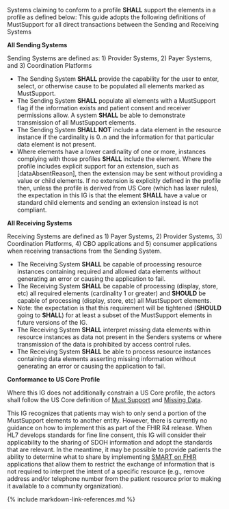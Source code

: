 
Systems claiming to conform to a profile **SHALL** support the elements in a profile as defined below: This guide adopts the following definitions of MustSupport for all direct transactions between the Sending and Receiving Systems

**All Sending Systems**

Sending Systems are defined as: 1) Provider Systems, 2) Payer Systems, and 3) Coordination Platforms
* The Sending System **SHALL** provide the capability for the user to enter, select, or otherwise cause to be populated all elements marked as MustSupport.
* The Sending System **SHALL** populate all elements with a MustSupport flag if the information exists and patient consent and receiver permissions allow.  A system **SHALL** be able to demonstrate transmission of all MustSupport elements.
* The Sending System **SHALL NOT** include a data element in the resource instance if the cardinality is 0..n and the information for that particular data element is not present.
* Where elements have a lower cardinality of one or more, instances complying with those profiles **SHALL** include the element. Where the profile includes explicit support for an extension, such as [dataAbsentReason], then the extension may be sent without providing a value or child elements.  If no extension is explicitly defined in the profile then, unless the profile is derived from US Core (which has laxer rules), the expectation in this IG is that the element **SHALL** have a value or standard child elements and sending an extension instead is not compliant.

**All Receiving Systems**

Receiving Systems are defined as 1) Payer Systems, 2) Provider Systems, 3) Coordination Platforms, 4) CBO applications and 5) consumer applications when receiving transactions from the Sending System.
* The Receiving System **SHALL** be capable of processing resource instances containing required and allowed data elements without generating an error or causing the application to fail.
* The Receiving System **SHALL** be capable of processing (display, store, etc) all required elements (cardinality 1 or greater) and **SHOULD** be capable of processing (display, store, etc) all MustSupport elements.
* Note: the expectation is that this requirement will be tightened (**SHOULD** going to **SHALL**) for at least a subset of the MustSupport elements in future versions of the IG.
* The Receiving System **SHALL** interpret missing data elements within resource instances as data not present in the Senders systems or where transmission of the data is prohibited by access control rules.
* The Receiving System **SHALL** be able to process resource instances containing data elements asserting missing information without generating an error or causing the application to fail.

**Conformance to US Core Profile**

Where this IG does not additionally constrain a US Core profile, the actors shall follow the US Core definition of [Must Support]({{site.data.fhir.ver.uscore}}/general-guidance.html#must-support) and [Missing Data]({{site.data.fhir.ver.uscore}}/general-guidance.html#missing-data).

This IG recognizes that patients may wish to only send a portion of the MustSupport elements to another entity.  However, there is currently no guidance on how to implement this as part of the FHIR R4 release.  When HL7 develops standards for fine line consent, this IG will consider their applicability to the sharing of SDOH information and adopt the standards that are relevant.  In the meantime, it may be possible to provide patients the ability to determine what to share by implementing [SMART on FHIR](http://docs.smarthealthit.org/) applications that allow them to restrict the exchange of information that is not required to interpret the intent of a specific resource (e.g., remove address and/or telephone number from the patient resource prior to making it available to a community organization).

{% include markdown-link-references.md %}